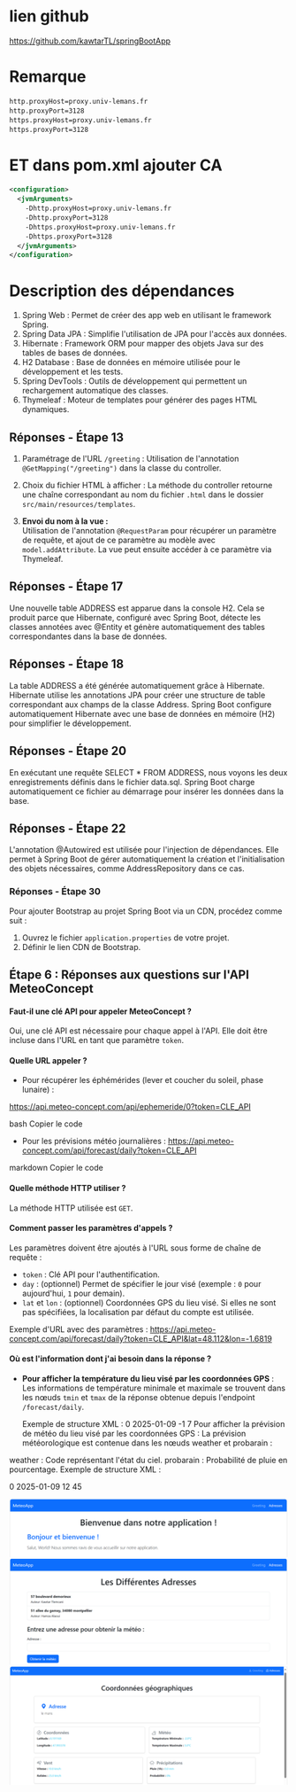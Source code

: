 # lien github

https://github.com/kawtarTL/springBootApp

# Remarque
```xml
http.proxyHost=proxy.univ-lemans.fr
http.proxyPort=3128
https.proxyHost=proxy.univ-lemans.fr
https.proxyPort=3128
```
# ET dans pom.xml ajouter CA 
```xml
<configuration>
  <jvmArguments>
    -Dhttp.proxyHost=proxy.univ-lemans.fr
    -Dhttp.proxyPort=3128
    -Dhttps.proxyHost=proxy.univ-lemans.fr
    -Dhttps.proxyPort=3128
  </jvmArguments>
</configuration>
```





# Description des dépendances

1. Spring Web : Permet de créer des app web en utilisant le framework Spring.
2. Spring Data JPA : Simplifie l'utilisation de JPA pour l'accès aux données.
3. Hibernate : Framework ORM pour mapper des objets Java sur des tables de bases de données.
4. H2 Database : Base de données en mémoire utilisée pour le développement et les tests.
5. Spring DevTools : Outils de développement qui permettent un rechargement automatique des classes.
6. Thymeleaf : Moteur de templates pour générer des pages HTML dynamiques.

## Réponses - Étape 13

1. Paramétrage de l'URL `/greeting` : 
   Utilisation de l'annotation `@GetMapping("/greeting")` dans la classe du controller.

2. Choix du fichier HTML à afficher : 
   La méthode du controller retourne une chaîne correspondant au nom du fichier `.html` dans le dossier `src/main/resources/templates`.

3. **Envoi du nom à la vue :**  
   Utilisation de l'annotation `@RequestParam` pour récupérer un paramètre de requête, et ajout de ce paramètre au modèle avec `model.addAttribute`. La vue peut ensuite accéder à ce paramètre via Thymeleaf.

## Réponses - Étape 17

Une nouvelle table ADDRESS est apparue dans la console H2. Cela se produit parce que Hibernate, configuré avec Spring Boot, détecte les classes annotées avec @Entity et génère automatiquement des tables correspondantes dans la base de données.

## Réponses - Étape 18

La table ADDRESS a été générée automatiquement grâce à Hibernate. Hibernate utilise les annotations JPA pour créer une structure de table correspondant aux champs de la classe Address. Spring Boot configure automatiquement Hibernate avec une base de données en mémoire (H2) pour simplifier le développement.

## Réponses - Étape 20

En exécutant une requête SELECT * FROM ADDRESS, nous voyons les deux enregistrements définis dans le fichier data.sql. Spring Boot charge automatiquement ce fichier au démarrage pour insérer les données dans la base.

## Réponses - Étape 22

L'annotation @Autowired est utilisée pour l'injection de dépendances. Elle permet à Spring Boot de gérer automatiquement la création et l'initialisation des objets nécessaires, comme AddressRepository dans ce cas.

### Réponses - Étape 30

Pour ajouter Bootstrap au projet Spring Boot via un CDN, procédez comme suit :

1. Ouvrez le fichier `application.properties` de votre projet.
2. Définir le lien CDN de Bootstrap.

## Étape 6 : Réponses aux questions sur l'API MeteoConcept

#### Faut-il une clé API pour appeler MeteoConcept ?
Oui, une clé API est nécessaire pour chaque appel à l'API. Elle doit être incluse dans l'URL en tant que paramètre `token`.

#### Quelle URL appeler ?
- Pour récupérer les éphémérides (lever et coucher du soleil, phase lunaire) :

https://api.meteo-concept.com/api/ephemeride/0?token=CLE_API

bash
Copier le code
- Pour les prévisions météo journalières :
  https://api.meteo-concept.com/api/forecast/daily?token=CLE_API

markdown
Copier le code

#### Quelle méthode HTTP utiliser ?
La méthode HTTP utilisée est `GET`.

#### Comment passer les paramètres d'appels ?
Les paramètres doivent être ajoutés à l'URL sous forme de chaîne de requête :
- `token` : Clé API pour l'authentification.
- `day` : (optionnel) Permet de spécifier le jour visé (exemple : `0` pour aujourd'hui, `1` pour demain).
- `lat` et `lon` : (optionnel) Coordonnées GPS du lieu visé. Si elles ne sont pas spécifiées, la localisation par défaut du compte est utilisée.

Exemple d'URL avec des paramètres :
https://api.meteo-concept.com/api/forecast/daily?token=CLE_API&lat=48.112&lon=-1.6819


#### Où est l'information dont j'ai besoin dans la réponse ?
- **Pour afficher la température du lieu visé par les coordonnées GPS** :
  Les informations de température minimale et maximale se trouvent dans les nœuds `tmin` et `tmax` de la réponse obtenue depuis l'endpoint `/forecast/daily`.

  Exemple de structure XML :
  <response>
      <forecast>
          <day>0</day>
          <datetime>2025-01-09</datetime>
          <tmin>-1</tmin>
          <tmax>7</tmax>
      </forecast>
  </response>
Pour afficher la prévision de météo du lieu visé par les coordonnées GPS : La prévision météorologique est contenue dans les nœuds weather et probarain :

weather : Code représentant l'état du ciel.
probarain : Probabilité de pluie en pourcentage.
Exemple de structure XML :

<response>
   <forecast>
      <day>0</day>
      <datetime>2025-01-09</datetime>
      <weather>12</weather>
      <probarain>45</probarain>
   </forecast>
</response>

![img.png](img.png)
![img_1.png](img_1.png)
![img_2.png](img_2.png)
